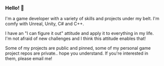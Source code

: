 ### Hello! 👋

I'm a game developer with a variety of skills and projects under my belt. I'm comfy with Unreal, Unity, C# and C++. 

I have an "I can figure it out" attitude and apply it to everything in my life. I'm not afraid of new challenges and I think this attitude enables that!

Some of my projects are public and pinned, some of my personal game project repos are private.. hope you understand. If you're interested in them, please email me! 



<!--
**kdszafranski/kdszafranski** is a ✨ _special_ ✨ repository because its `README.md` (this file) appears on your GitHub profile.

Here are some ideas to get you started:

- 🔭 I’m currently working on ...
- 🌱 I’m currently learning ...
- 👯 I’m looking to collaborate on ...
- 🤔 I’m looking for help with ...
- 💬 Ask me about ...
- 📫 How to reach me: ...
- 😄 Pronouns: ...
- ⚡ Fun fact: ...
-->
